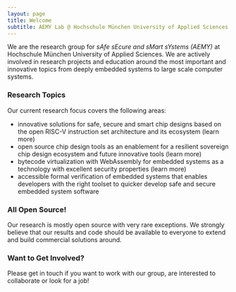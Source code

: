 ```yaml
---
layout: page
title: Welcome
subtitle: AEMY Lab @ Hochschule München University of Applied Sciences
---
```


We are the research group for *sAfe sEcure and sMart sYstems (AEMY)* at
Hochschule München University of Applied Sciences. We are actively involved in
research projects and education around the most important and innovative topics
from deeply embedded systems to large scale computer systems.

### Research Topics

Our current research focus covers the following areas:

- innovative solutions for safe, secure and smart chip designs based on the open
  RISC-V instruction set architecture and its ecosystem (learn more)
- open source chip design tools as an enablement for a resilient sovereign chip
  design ecosystem and future innovative tools (learn more)
- bytecode virtualization with WebAssembly for embedded systems as a technology
  with excellent security properties (learn more)
- accessible formal verification of embedded systems that enables developers
  with the right toolset to quicker develop safe and secure embedded system
  software

### All Open Source!

Our research is mostly open source with very rare exceptions. We strongly
believe that our results and code should be available to everyone to extend and
build commercial solutions around.

### Want to Get Involved?

Please get in touch if you want to work with our group, are interested to
collaborate or look for a job!